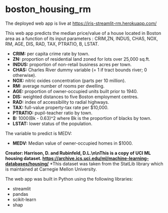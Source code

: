# boston_housing_rm

The deployed web app is live at https://iris-streamlit-rm.herokuapp.com/

This web app predicts the median price/value of a house located in Boston area as a function of its input parameters : CRIM,ZN, INDUS, CHAS, NOX, RM, AGE, DIS, RAD, TAX, PTRATIO, B, LSTAT.

* **CRIM:** per capita crime rate by town.
* **ZN:** proportion of residential land zoned for lots over 25,000 sq.ft.
* **INDUS:** proportion of non-retail business acres per town.
* **CHAS:** Charles River dummy variable (= 1 if tract bounds river; 0 otherwise).
* **NOX:** nitric oxides concentration (parts per 10 million).
* **RM:** average number of rooms per dwelling.
* **AGE:** proportion of owner-occupied units built prior to 1940.
* **DIS:** weighted distances to five Boston employment centres.
* **RAD:** index of accessibility to radial highways.
* **TAX:** full-value property-tax rate per $10,000.
* **PTRATIO:** pupil-teacher ratio by town.
* **B:** 1000(Bk - 0.63)^2 where Bk is the proportion of blacks by town.
* **LSTAT:** lower status of the population.


The variable to predict is MEDV:

* **MEDV:** Median value of owner-occupied homes in $1000.

**Creator: Harrison, D. and Rubinfeld, D.L.\n\nThis is a copy of UCI ML housing dataset.
https://archive.ics.uci.edu/ml/machine-learning-databases/housing/**
*This dataset was taken from the StatLib library which is maintained at Carnegie Mellon University.

The web app was built in Python using the following libraries:

* streamlit
* pandas
* scikit-learn
* shap
